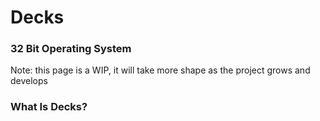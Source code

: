 # Decks
### 32 Bit Operating System
Note: this page is a WIP, it will take more shape as the project grows and develops
### What Is Decks?
